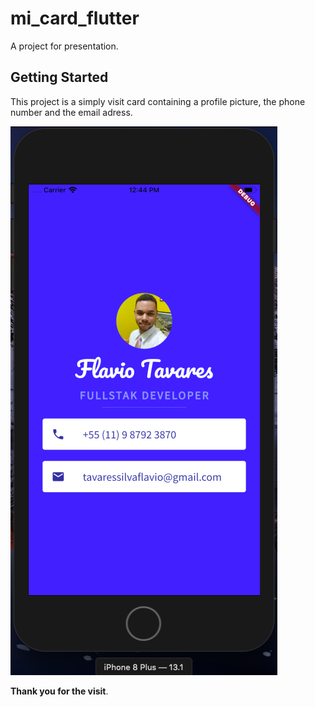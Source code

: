 # mi_card_flutter

A project for presentation.

## Getting Started

This project is a simply visit card containing a profile picture, the phone number and the email adress.

![Mi Card](images/Screen%20Shot%202020-02-20%20at%2012.44.51.png)

**Thank you for the visit**.
